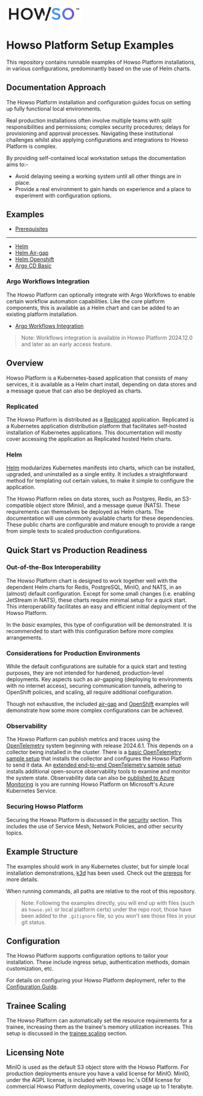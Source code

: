 <img src="assets/logo-gradient-light-bg.png" alt="Logo" width="200"/>

# Howso Platform Setup Examples

This repository contains runnable examples of Howso Platform installations, in various configurations, predominantly based on the use of Helm charts.

## Documentation Approach

The Howso Platform installation and configuration guides focus on setting up fully functional local environments.  

Real production installations often involve multiple teams with split responsibilities and permissions; complex security procedures; delays for provisioning and approval processes.  Navigating these institutional challenges whilst also applying configurations and integrations to Howso Platform is complex.

By providing self-contained local workstation setups the documentation aims to:-
- Avoid delaying seeing a working system until all other things are in place.
- Provide a real environment to gain hands on experience and a place to experiment with configuration options.


## Examples
- [Prerequisites](prereqs/README.md)
---
- [Helm](helm-basic/README.md)
- [Helm Air-gap](helm-airgap/README.md)
- [Helm Openshift](helm-openshift/README.md)
- [Argo CD Basic](argocd-basic/README.md)

### Argo Workflows Integration

The Howso Platform can optionally integrate with Argo Workflows to enable certain workflow automation capabilities. Like the core platform components, this is available as a Helm chart and can be added to an existing platform installation.
- [Argo Workflows Integration](./argo-workflows/README.md)

> Note: Workflows integration is available in Howso Platform 2024.12.0 and later as an early access feature.

## Overview

Howso Platform is a Kubernetes-based application that consists of many services, it is available as a Helm chart install, depending on data stores and a message queue that can also be deployed as charts.


### Replicated

The Howso Platform is distributed as a [Replicated](https://www.replicated.com/) application.  Replicated is a Kubernetes application distribution platform that facilitates self-hosted installation of Kubernetes applications.  This documentation will mostly cover accessing the application as Replicated hosted Helm charts.  


### Helm

[Helm](https://helm.sh/) modularizes Kubernetes manifests into charts, which can be installed, upgraded, and uninstalled as a single entity. It includes a straightforward method for templating out certain values, to make it simple to configure the application.

The Howso Platform relies on data stores, such as Postgres, Redis, an S3-compatible object store (Minio), and a message queue (NATS).  These requirements can themselves be deployed as Helm charts.  The documentation will use commonly available charts for these dependencies.  These public charts are configurable and mature enough to provide a range from simple tests to scaled production configurations.


## Quick Start vs Production Readiness

### Out-of-the-Box Interoperability

The Howso Platform chart is designed to work together well with the dependent Helm charts for Redis, PostgreSQL, MinIO, and NATS, in an (almost) default configuration.  Except for some small changes (i.e. enabling JetStream in NATS), these charts require minimal setup for a quick start. This interoperability facilitates an easy and efficient initial deployment of the Howso Platform.

In the _basic_ examples, this type of configuration will be demonstrated.  It is recommended to start with this configuration before more complex arrangements.


### Considerations for Production Environments

While the default configurations are suitable for a quick start and testing purposes, they are not intended for hardened, production-level deployments. Key aspects such as air-gapping (deploying to environments with no internet access), securing communication tunnels, adhering to OpenShift policies, and scaling, all require additional configuration. 

Though not exhaustive, the included [air-gap](./helm-airgap/README.md) and [OpenShift](./helm-openshift/) examples will demonstrate how some more complex configurations can be achieved. 


### Observability

The Howso Platform can publish metrics and traces using the [OpenTelemetry](https://opentelemetry.io) system beginning with release 2024.6.1.  This depends on a collector being installed in the cluster.  There is a [basic OpenTelemetry sample setup](opentelemetry/README.md) that installs the collector and configures the Howso Platform to send it data.  An [extended end-to-end OpenTelemetry sample setup](opentelemetry-e2e/README.md) installs additional open-source observability tools to examine and monitor the system state.  Observability data can also be [published to Azure Monitoring](opentelemetry-aks/README.md) is you are running Howso Platform on Microsoft's Azure Kubernetes Service.


### Securing Howso Platform

Securing the Howso Platform is discussed in the [security](security/README.md) section.  This includes the use of Service Mesh, Network Policies, and other security topics. 


## Example Structure

The examples should work in any Kubernetes cluster, but for simple local installation demonstrations, [k3d](https://k3d.io/) has been used.  Check out the [prereqs](prereqs/README.md) for more details. 

When running commands, all paths are relative to the root of this repository.

> Note: Following the examples directly, you will end up with files (such as `howso.yml` or local platform certs) under the repo root, those have been added to the `.gitignore` file, so you won't see those files in your git status.


## Configuration

The Howso Platform supports configuration options to tailor your installation. These include ingress setup, authentication methods, domain customization, etc.

For details on configuring your Howso Platform deployment, refer to the [Configuration Guide](configuration/README.md).


## Trainee Scaling

The Howso Platform can automatically set the resource requirements for a trainee, increasing them as the trainee's memory utilization increases.  This setup is discussed in the [trainee scaling](trainee-scaling/README.md) section.


## Licensing Note

MinIO is used as the default S3 object store with the Howso Platform.  For production deployments ensure you have a valid license for MinIO.
MinIO, under the AGPL license, is included with Howso Inc.'s OEM license for commercial Howso Platform deployments, covering usage up to 1 terabyte.
